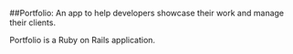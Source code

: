 ##Portfolio: An app to help developers showcase their work and manage their clients.

Portfolio is a Ruby on Rails application. 